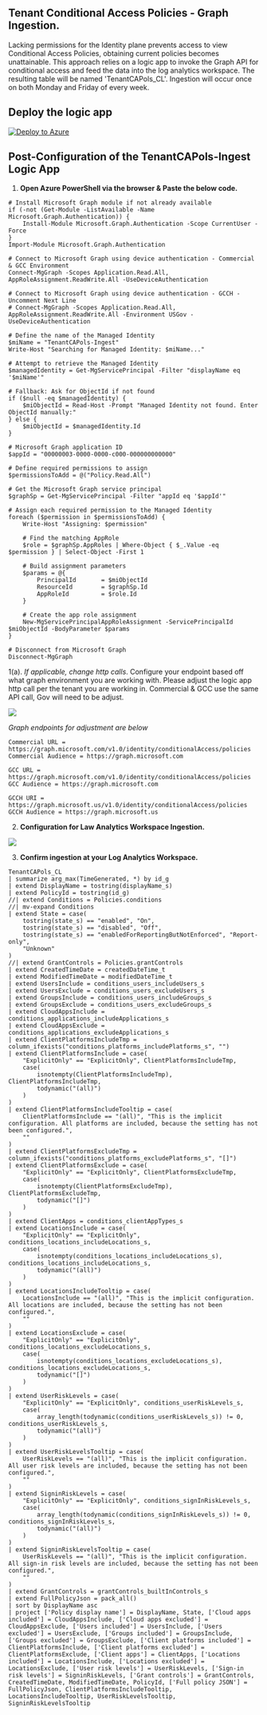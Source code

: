 ## Tenant Conditional Access Policies - Graph Ingestion. ##

Lacking permissions for the Identity plane prevents access to view Conditional Access Policies, obtaining current policies becomes unattainable. This approach relies on a logic app to invoke the Graph API for conditional access and feed the data into the log analytics workspace. The resulting table will be named 'TenantCAPols_CL'. Ingestion will occur once on both Monday and Friday of every week.

## Deploy the logic app

[![Deploy to Azure](https://aka.ms/deploytoazurebutton)](https://portal.azure.com/#create/Microsoft.Template/uri/https%3A%2F%2Fraw.githubusercontent.com%2FCyberlorians%2FLogicApps%2Fmain%2FTenantCAPols-Ingest.json)


## Post-Configuration of the TenantCAPols-Ingest Logic App


1.  **Open Azure PowerShell via the browser & Paste the below code.**

```
# Install Microsoft Graph module if not already available
if (-not (Get-Module -ListAvailable -Name Microsoft.Graph.Authentication)) {
    Install-Module Microsoft.Graph.Authentication -Scope CurrentUser -Force
}
Import-Module Microsoft.Graph.Authentication

# Connect to Microsoft Graph using device authentication - Commercial & GCC Environment
Connect-MgGraph -Scopes Application.Read.All, AppRoleAssignment.ReadWrite.All -UseDeviceAuthentication

# Connect to Microsoft Graph using device authentication - GCCH - Uncomment Next Line
# Connect-MgGraph -Scopes Application.Read.All, AppRoleAssignment.ReadWrite.All -Environment USGov -UseDeviceAuthentication

# Define the name of the Managed Identity
$miName = "TenantCAPols-Ingest"
Write-Host "Searching for Managed Identity: $miName..."

# Attempt to retrieve the Managed Identity
$managedIdentity = Get-MgServicePrincipal -Filter "displayName eq '$miName'"

# Fallback: Ask for ObjectId if not found
if ($null -eq $managedIdentity) {
    $miObjectId = Read-Host -Prompt "Managed Identity not found. Enter ObjectId manually:"
} else {
    $miObjectId = $managedIdentity.Id
}

# Microsoft Graph application ID
$appId = "00000003-0000-0000-c000-000000000000"

# Define required permissions to assign
$permissionsToAdd = @("Policy.Read.All")

# Get the Microsoft Graph service principal
$graphSp = Get-MgServicePrincipal -Filter "appId eq '$appId'"

# Assign each required permission to the Managed Identity
foreach ($permission in $permissionsToAdd) {
    Write-Host "Assigning: $permission"

    # Find the matching AppRole
    $role = $graphSp.AppRoles | Where-Object { $_.Value -eq $permission } | Select-Object -First 1

    # Build assignment parameters
    $params = @{
        PrincipalId       = $miObjectId
        ResourceId        = $graphSp.Id
        AppRoleId         = $role.Id
    }

    # Create the app role assignment
    New-MgServicePrincipalAppRoleAssignment -ServicePrincipalId $miObjectId -BodyParameter $params
}

# Disconnect from Microsoft Graph
Disconnect-MgGraph

```

1(a). *If applicable, change http calls*. Configure your endpoint based off what graph environment you are working with. Please adjust the logic app http call per the tenant you are working in. Commercial & GCC use the same API call, Gov will need to be adjust.

![](https://github.com/Cyberlorians/uploadedimages/blob/main/autocapgetcond.png)

*Graph endpoints for adjustment are below*

```
Commercial URL = https://graph.microsoft.com/v1.0/identity/conditionalAccess/policies
Commercial Audience = https://graph.microsoft.com

GCC URL = https://graph.microsoft.com/v1.0/identity/conditionalAccess/policies
GCC Audience = https://graph.microsoft.com

GCCH URI = https://graph.microsoft.us/v1.0/identity/conditionalAccess/policies
GCCH Audience = https://graph.microsoft.us
```


2. **Configuration for Law Analytics Workspace Ingestion.**

![](https://github.com/Cyberlorians/uploadedimages/blob/main/cacismlaw.png)

3. **Confirm ingestion at your Log Analytics Workspace.**

```
TenantCAPols_CL
| summarize arg_max(TimeGenerated, *) by id_g
| extend DisplayName = tostring(displayName_s)
| extend PolicyId = tostring(id_g)
//| extend Conditions = Policies.conditions
//| mv-expand Conditions
| extend State = case(
    tostring(state_s) == "enabled", "On",
    tostring(state_s) == "disabled", "Off",
    tostring(state_s) == "enabledForReportingButNotEnforced", "Report-only",
    "Unknown"
)
//| extend GrantControls = Policies.grantControls
| extend CreatedTimeDate = createdDateTime_t
| extend ModifiedTimeDate = modifiedDateTime_t
| extend UsersInclude = conditions_users_includeUsers_s
| extend UsersExclude = conditions_users_excludeUsers_s
| extend GroupsInclude = conditions_users_includeGroups_s
| extend GroupsExclude = conditions_users_excludeGroups_s
| extend CloudAppsInclude = conditions_applications_includeApplications_s
| extend CloudAppsExclude = conditions_applications_excludeApplications_s
| extend ClientPlatformsIncludeTmp = column_ifexists("conditions_platforms_includePlatforms_s", "")
| extend ClientPlatformsInclude = case(
    "ExplicitOnly" == "ExplicitOnly", ClientPlatformsIncludeTmp,
    case(
        isnotempty(ClientPlatformsIncludeTmp), ClientPlatformsIncludeTmp, 
        todynamic("(all)")
    )
)
| extend ClientPlatformsIncludeTooltip = case(
    ClientPlatformsInclude == "(all)", "This is the implicit configuration. All platforms are included, because the setting has not been configured.",
    ""
)
| extend ClientPlatformsExcludeTmp = column_ifexists("conditions_platforms_excludePlatforms_s", "[]")
| extend ClientPlatformsExclude = case(
    "ExplicitOnly" == "ExplicitOnly", ClientPlatformsExcludeTmp,
    case(
        isnotempty(ClientPlatformsExcludeTmp), ClientPlatformsExcludeTmp,
        todynamic("[]")
    )
)
| extend ClientApps = conditions_clientAppTypes_s
| extend LocationsInclude = case(
    "ExplicitOnly" == "ExplicitOnly", conditions_locations_includeLocations_s,
    case(
        isnotempty(conditions_locations_includeLocations_s), conditions_locations_includeLocations_s,
        todynamic("(all)")
    )
)
| extend LocationsIncludeTooltip = case(
    LocationsInclude == "(all)", "This is the implicit configuration. All locations are included, because the setting has not been configured.",
    ""
)
| extend LocationsExclude = case(
    "ExplicitOnly" == "ExplicitOnly", conditions_locations_excludeLocations_s,
    case(
        isnotempty(conditions_locations_excludeLocations_s), conditions_locations_excludeLocations_s,
        todynamic("[]")
    )
)
| extend UserRiskLevels = case(
    "ExplicitOnly" == "ExplicitOnly", conditions_userRiskLevels_s,
    case(
        array_length(todynamic(conditions_userRiskLevels_s)) != 0, conditions_userRiskLevels_s,
        todynamic("(all)")
    )
)
| extend UserRiskLevelsTooltip = case(
    UserRiskLevels == "(all)", "This is the implicit configuration. All user risk levels are included, because the setting has not been configured.",
    ""
)
| extend SigninRiskLevels = case(
    "ExplicitOnly" == "ExplicitOnly", conditions_signInRiskLevels_s,
    case(
        array_length(todynamic(conditions_signInRiskLevels_s)) != 0, conditions_signInRiskLevels_s,
        todynamic("(all)")
    )
)
| extend SigninRiskLevelsTooltip = case(
    UserRiskLevels == "(all)", "This is the implicit configuration. All sign-in risk levels are included, because the setting has not been configured.",
    ""
)
| extend GrantControls = grantControls_builtInControls_s
| extend FullPolicyJson = pack_all()
| sort by DisplayName asc
| project ['Policy display name'] = DisplayName, State, ['Cloud apps included'] = CloudAppsInclude, ['Cloud apps excluded'] = CloudAppsExclude, ['Users included'] = UsersInclude, ['Users excluded'] = UsersExclude, ['Groups included'] = GroupsInclude, ['Groups excluded'] = GroupsExclude, ['Client platforms included'] = ClientPlatformsInclude, ['Client platforms excluded'] = ClientPlatformsExclude, ['Client apps'] = ClientApps, ['Locations included'] = LocationsInclude, ['Locations excluded'] = LocationsExclude, ['User risk levels'] = UserRiskLevels, ['Sign-in risk levels'] = SigninRiskLevels, ['Grant controls'] = GrantControls, CreatedTimeDate, ModifiedTimeDate, PolicyId, ['Full policy JSON'] = FullPolicyJson, ClientPlatformsIncludeTooltip, LocationsIncludeTooltip, UserRiskLevelsTooltip, SigninRiskLevelsTooltip
```


